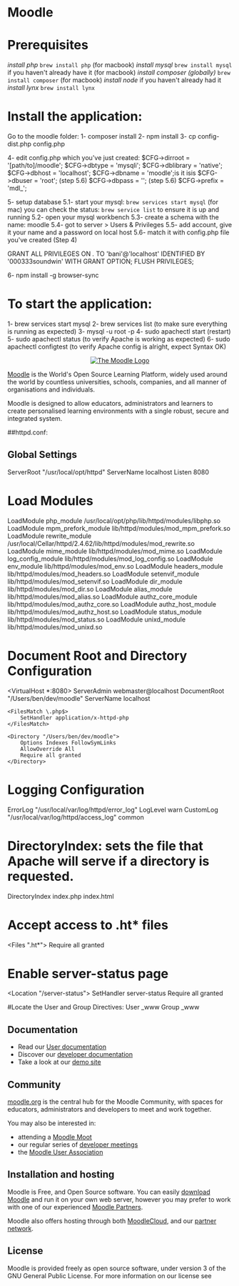 # Moodle

# Prerequisites

*install php* `brew install php` (for macbook)
*install mysql* `brew install mysql` if you haven't already have it (for macbook)
*install composer (globally)* `brew install composer` (for macbook)
*install node* if you haven't already had it
*install lynx* `brew install lynx`

# Install the application:
Go to the moodle folder:
1- composer install
2- npm install
3- cp config-dist.php config.php

4- edit config.php which you've just created:
$CFG->dirroot   = '[path/to]/moodle';
$CFG->dbtype    = 'mysqli';
$CFG->dblibrary = 'native';
$CFG->dbhost    = 'localhost';
$CFG->dbname    = 'moodle';is it isis
$CFG->dbuser    = 'root'; (step 5.6)
$CFG->dbpass    = ''; (step 5.6)
$CFG->prefix    = 'mdl_'; 

5- setup database
  5.1- start your mysql: `brew services start mysql` (for mac)
          you can check the status: `brew service list` to ensure it is up and running
  5.2- open your mysql workbench
  5.3- create a schema with the name: moodle
  5.4- got to server > Users & Privileges
  5.5- add account, give it your name and a password on local host
  5.6- match it with config.php file you've created (Step 4)

GRANT ALL PRIVILEGES ON *.* TO 'bani'@'localhost' IDENTIFIED BY '000333soundwin' WITH GRANT OPTION;
FLUSH PRIVILEGES;

6- npm install -g browser-sync

# To start the application:

1- brew services start mysql
2- brew services list (to make sure everything is running as expected)
3- mysql -u root -p
4- sudo apachectl start (restart)
5- sudo apachectl status (to verify Apache is working as expected)
6- sudo apachectl configtest (to verify Apache config is alright, expect Syntax OK)

<p align="center"><a href="https://moodle.org" target="_blank" title="Moodle Website">
  <img src="https://raw.githubusercontent.com/moodle/moodle/main/.github/moodlelogo.svg" alt="The Moodle Logo">
</a></p>

[Moodle][1] is the World's Open Source Learning Platform, widely used around the world by countless universities, schools, companies, and all manner of organisations and individuals.

Moodle is designed to allow educators, administrators and learners to create personalised learning environments with a single robust, secure and integrated system.

##httpd.conf:
## Global Settings
ServerRoot "/usr/local/opt/httpd"
ServerName localhost
Listen 8080

# Load Modules
LoadModule php_module /usr/local/opt/php/lib/httpd/modules/libphp.so
LoadModule mpm_prefork_module lib/httpd/modules/mod_mpm_prefork.so
LoadModule rewrite_module /usr/local/Cellar/httpd/2.4.62/lib/httpd/modules/mod_rewrite.so
LoadModule mime_module lib/httpd/modules/mod_mime.so
LoadModule log_config_module lib/httpd/modules/mod_log_config.so
LoadModule env_module lib/httpd/modules/mod_env.so
LoadModule headers_module lib/httpd/modules/mod_headers.so
LoadModule setenvif_module lib/httpd/modules/mod_setenvif.so
LoadModule dir_module lib/httpd/modules/mod_dir.so
LoadModule alias_module lib/httpd/modules/mod_alias.so
LoadModule authz_core_module lib/httpd/modules/mod_authz_core.so
LoadModule authz_host_module lib/httpd/modules/mod_authz_host.so
LoadModule status_module lib/httpd/modules/mod_status.so
LoadModule unixd_module lib/httpd/modules/mod_unixd.so



# Document Root and Directory Configuration
<VirtualHost *:8080>
    ServerAdmin webmaster@localhost
    DocumentRoot "/Users/ben/dev/moodle"
    ServerName localhost

    <FilesMatch \.php$>
        SetHandler application/x-httpd-php
    </FilesMatch>

    <Directory "/Users/ben/dev/moodle">
        Options Indexes FollowSymLinks
        AllowOverride All
        Require all granted
    </Directory>
</VirtualHost>

# Logging Configuration
ErrorLog "/usr/local/var/log/httpd/error_log"
LogLevel warn
CustomLog "/usr/local/var/log/httpd/access_log" common

# DirectoryIndex: sets the file that Apache will serve if a directory is requested.
<IfModule dir_module>
    DirectoryIndex index.php index.html
</IfModule>

# Accept access to .ht* files
<Files ".ht*">
    Require all granted
</Files>

# Enable server-status page
<Location "/server-status">
    SetHandler server-status
    Require all granted
</Location>


#Locate the User and Group Directives:
User _www
Group _www



## Documentation

- Read our [User documentation][3]
- Discover our [developer documentation][5]
- Take a look at our [demo site][4]

## Community

[moodle.org][1] is the central hub for the Moodle Community, with spaces for educators, administrators and developers to meet and work together.

You may also be interested in:

- attending a [Moodle Moot][6]
- our regular series of [developer meetings][7]
- the [Moodle User Association][8]

## Installation and hosting

Moodle is Free, and Open Source software. You can easily [download Moodle][9] and run it on your own web server, however you may prefer to work with one of our experienced [Moodle Partners][10].

Moodle also offers hosting through both [MoodleCloud][11], and our [partner network][10].

## License

Moodle is provided freely as open source software, under version 3 of the GNU General Public License. For more information on our license see

[1]: https://moodle.org
[2]: https://moodle.com
[3]: https://docs.moodle.org/
[4]: https://sandbox.moodledemo.net/
[5]: https://moodledev.io
[6]: https://moodle.com/events/mootglobal/
[7]: https://moodledev.io/general/community/meetings
[8]: https://moodleassociation.org/
[9]: https://download.moodle.org
[10]: https://moodle.com/partners
[11]: https://moodle.com/cloud
[12]: https://moodledev.io/general/license
